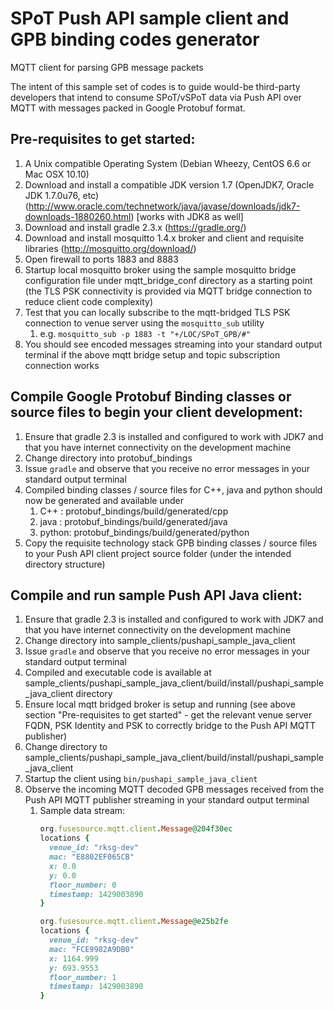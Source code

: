 # SPoT Push API sample client and GPB binding codes generator
MQTT client for parsing GPB message packets

The intent of this sample set of codes is to guide would-be third-party
developers that intend to consume SPoT/vSPoT data via Push API over MQTT with
messages packed in Google Protobuf format.

Pre-requisites to get started:
------------------------------
1. A Unix compatible Operating System (Debian Wheezy, CentOS 6.6 or Mac OSX 10.10)
1. Download and install a compatible JDK version 1.7 (OpenJDK7, Oracle JDK 1.7.0u76, etc) (http://www.oracle.com/technetwork/java/javase/downloads/jdk7-downloads-1880260.html) [works with JDK8 as well]
1. Download and install gradle 2.3.x (https://gradle.org/)
1. Download and install mosquitto 1.4.x broker and client and requisite libraries (http://mosquitto.org/download/)
1. Open firewall to ports 1883 and 8883
1. Startup local mosquitto broker using the sample mosquitto bridge configuration file under mqtt_bridge_conf directory as a starting point (the TLS PSK connectivity is provided via MQTT bridge connection to reduce client code complexity)
1. Test that you can locally subscribe to the mqtt-bridged TLS PSK connection to venue server using the `mosquitto_sub` utility
   1. e.g. `mosquitto_sub -p 1883 -t "+/LOC/SPoT_GPB/#"`
1. You should see encoded messages streaming into your standard output terminal if the above mqtt bridge setup and topic subscription connection works

Compile Google Protobuf Binding classes or source files to begin your client development:
-----------------------------------------------------------------------------------------
1. Ensure that gradle 2.3 is installed and configured to work with JDK7 and that you have internet connectivity on the development machine
1. Change directory into protobuf_bindings
1. Issue `gradle` and observe that you receive no error messages in your standard output terminal
1. Compiled binding classes / source files for C++, java and python should now be generated and available under
   1. C++   : protobuf_bindings/build/generated/cpp
   1. java  : protobuf_bindings/build/generated/java
   1. python: protobuf_bindings/build/generated/python
1. Copy the requisite technology stack GPB binding classes / source files to your Push API client project source folder (under the intended directory structure)

Compile and run sample Push API Java client:
--------------------------------------------
1. Ensure that gradle 2.3 is installed and configured to work with JDK7 and that you have internet connectivity on the development machine
1. Change directory into sample_clients/pushapi_sample_java_client
1. Issue `gradle` and observe that you receive no error messages in your standard output terminal
1. Compiled and executable code is available at sample_clients/pushapi_sample_java_client/build/install/pushapi_sample_java_client directory
1. Ensure local mqtt bridged broker is setup and running (see above section "Pre-requisites to get started" - get the relevant venue server FQDN, PSK Identity and PSK to correctly bridge to the Push API MQTT publisher)
1. Change directory to sample_clients/pushapi_sample_java_client/build/install/pushapi_sample_java_client
1. Startup the client using `bin/pushapi_sample_java_client`
1. Observe the incoming MQTT decoded GPB messages received from the Push API MQTT publisher streaming in your standard output terminal
   1. Sample data stream:
      ```ruby
      org.fusesource.mqtt.client.Message@204f30ec
      locations {
        venue_id: "rksg-dev"
        mac: "E8802EF065CB"
        x: 0.0
        y: 0.0
        floor_number: 0
        timestamp: 1429003890
      }

      org.fusesource.mqtt.client.Message@e25b2fe
      locations {
        venue_id: "rksg-dev"
        mac: "FCE9982A9DB0"
        x: 1164.999
        y: 693.9553
        floor_number: 1
        timestamp: 1429003890
      }
      ```
